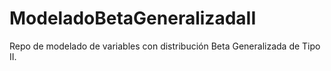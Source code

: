 # ModeladoBetaGeneralizadaII
Repo de modelado de variables con distribución Beta Generalizada de Tipo II.
